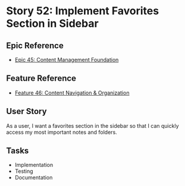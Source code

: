 # Story 52: Implement Favorites Section in Sidebar

## Epic Reference
- [Epic 45: Content Management Foundation](../../1-epics/2-to-refine/45-epic-content_management_foundation.md)

## Feature Reference
- [Feature 46: Content Navigation & Organization](../../5-done/46-feature-content_navigation_and_organization.md)

## User Story
As a user, I want a favorites section in the sidebar so that I can quickly access my most important notes and folders.

## Tasks
- Implementation
- Testing
- Documentation 

